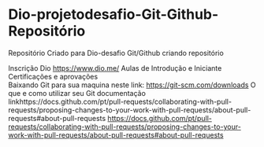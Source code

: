 # Dio-projetodesafio-Git-Github- Repositório

Repositório Criado para Dio-desafio  Git/Github  criando repositório

Inscrição  Dio https://www.dio.me/ 
Aulas de Introdução e Iniciante
Certificações e aprovações  
Baixando Git para sua maquina neste link: https://git-scm.com/downloads
O que e como utilizar seu Git documentação   linkhttps://docs.github.com/pt/pull-requests/collaborating-with-pull-requests/proposing-changes-to-your-work-with-pull-requests/about-pull-requests#about-pull-requests
 https://docs.github.com/pt/pull-requests/collaborating-with-pull-requests/proposing-changes-to-your-work-with-pull-requests/about-pull-requests#about-pull-requests
